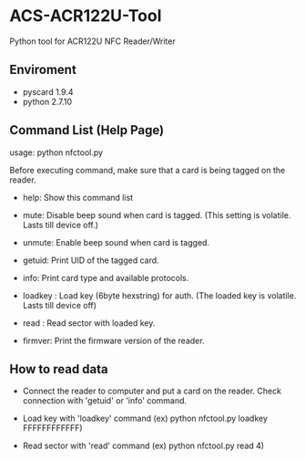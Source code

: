 # ACS-ACR122U-Tool
Python tool for ACR122U NFC Reader/Writer

## Enviroment
* pyscard 1.9.4
* python 2.7.10

## Command List (Help Page)
 usage: python nfctool.py <command>

 Before executing command, make sure that a card is being tagged on the reader.

* help: Show this command list

* mute: Disable beep sound when card is tagged. (This setting is volatile. Lasts till device off.)

* unmute: Enable beep sound when card is tagged.

* getuid: Print UID of the tagged card.

* info: Print card type and available protocols.

* loadkey <key>: Load key <key> (6byte hexstring) for auth. (The loaded key is volatile. Lasts till device off)

* read <sector>: Read sector <sector> with loaded key.

* firmver: Print the firmware version of the reader.

## How to read data
* Connect the reader to computer and put a card on the reader. Check connection with 'getuid' or 'info' command.

* Load key with 'loadkey' command (ex) python nfctool.py loadkey FFFFFFFFFFFF)

* Read sector with 'read' command (ex) python nfctool.py read 4)
